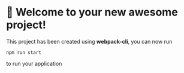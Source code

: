# 🚀 Welcome to your new awesome project!

This project has been created using **webpack-cli**, you can now run

```
npm run start
```

to run your application
